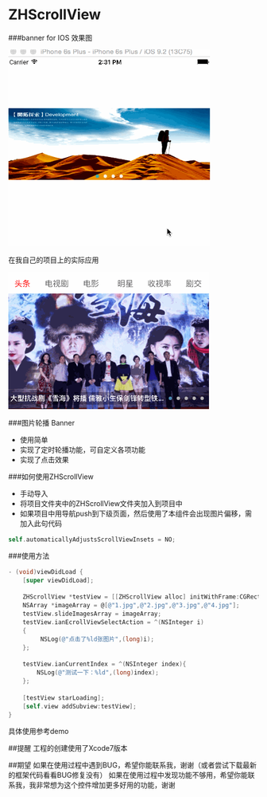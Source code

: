 # ZHScrollView
###banner for IOS
效果图

![效果图](https://github.com/Joneze/ZHScrollView/blob/master/ZHScrollView/image/H5GIF2.gif)


在我自己的项目上的实际应用

![image](https://github.com/Joneze/ZHScrollView/blob/master/ZHScrollView/image/H5GIF.gif)

###图片轮播 Banner
* 使用简单
* 实现了定时轮播功能，可自定义各项功能
* 实现了点击效果

###如何使用ZHScrollView

* 手动导入
* 将项目文件夹中的ZHScrollView文件夹加入到项目中
* 如果项目中用导航push到下级页面，然后使用了本组件会出现图片偏移，需加入此句代码

```objective-c
self.automaticallyAdjustsScrollViewInsets = NO;
```
###使用方法
```objective-c
- (void)viewDidLoad {
    [super viewDidLoad];
    
    ZHScrollView *testView = [[ZHScrollView alloc] initWithFrame:CGRectMake(0, 50, self.view.frame.size.width, 200)];
    NSArray *imageArray = @[@"1.jpg",@"2.jpg",@"3.jpg",@"4.jpg"];
    testView.slideImagesArray = imageArray;
    testView.ianEcrollViewSelectAction = ^(NSInteger i)
    {
         NSLog(@"点击了%ld张图片",(long)i);
    };
    
    testView.ianCurrentIndex = ^(NSInteger index){
        NSLog(@"测试一下：%ld",(long)index);
    };
    
    [testView starLoading];
    [self.view addSubview:testView];
}
```
具体使用参考demo

##提醒
工程的创建使用了Xcode7版本

##期望
如果在使用过程中遇到BUG，希望你能联系我，谢谢（或者尝试下载最新的框架代码看看BUG修复没有）
如果在使用过程中发现功能不够用，希望你能联系我，我非常想为这个控件增加更多好用的功能，谢谢
